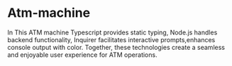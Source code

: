 # Atm-machine
 In This ATM machine Typescript provides static typing, Node.js handles backend functionality, Inquirer facilitates interactive prompts,enhances console output with color. Together, these technologies create a seamless and enjoyable user experience for ATM operations.
